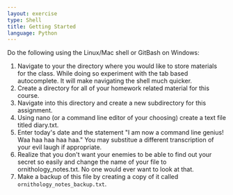 ```yaml
---
layout: exercise
type: Shell
title: Getting Started
language: Python
---
```


Do the following using the Linux/Mac shell or GitBash on Windows:

1.  Navigate to your the directory where you would like to store materials for
    the class. While doing so experiment with the tab based autocomplete. It
    will make navigating the shell much quicker.
2.  Create a directory for all of your homework related material for this course.
3.  Navigate into this directory and create a new subdirectory for this
    assignment.
3.  Using nano (or a command line editor of your choosing) create a text
    file titled diary.txt.
4.  Enter today's date and the statement "I am now a command line
    genius! Waa haa haa haa haa." You may substitue a different
    transcription of your evil laugh if appropriate.
5.  Realize that you don't want your enemies to be able to find out your
    secret so easily and change the name of your file to
    ornithology_notes.txt. No one would ever want to look at that.
6.  Make a backup of this file by creating a copy of it called
    `ornithology_notes_backup.txt`.
